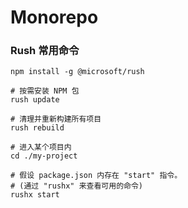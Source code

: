 # Monorepo

### Rush 常用命令

```
npm install -g @microsoft/rush

# 按需安装 NPM 包
rush update

# 清理并重新构建所有项目
rush rebuild

# 进入某个项目内
cd ./my-project

# 假设 package.json 内存在 "start" 指令。
# (通过 "rushx" 来查看可用的命令)
rushx start

```
